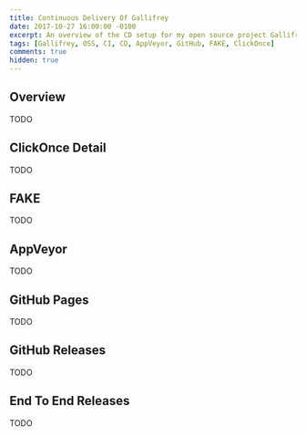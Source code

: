 ```yaml
---
title: Continuous Delivery Of Gallifrey
date: 2017-10-27 16:00:00 -0100
excerpt: An overview of the CD setup for my open source project Gallifrey
tags: [Gallifrey, OSS, CI, CD, AppVeyor, GitHub, FAKE, ClickOnce]
comments: true
hidden: true
---
```

## Overview

TODO

## ClickOnce Detail

TODO

## FAKE

TODO

## AppVeyor

TODO

## GitHub Pages

TODO

## GitHub Releases

TODO

## End To End Releases

TODO